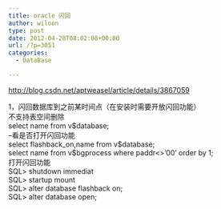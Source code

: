 ```yaml
---
title: oracle 闪回
author: wiloon
type: post
date: 2012-04-28T08:02:08+00:00
url: /?p=3051
categories:
  - DataBase

---
```

<http://blog.csdn.net/aptweasel/article/details/3867059>

<div id="article_content">
  <p>
    1，闪回数据库到之前某时间点（在安装时需要开放闪回功能）<br /> 不支持表空间删除<br /> select name from v$database;<br /> &#8211;看是否打开闪回功能<br /> select flashback_on,name from v$database;<br /> select name from v$bgprocess where paddr<>&#8217;00&#8217; order by 1;<br /> 打开闪回功能<br /> SQL> shutdown immediat<br /> SQL> startup mount<br /> SQL> alter database flashback on;<br /> SQL> alter database open;
  </p>
</div>